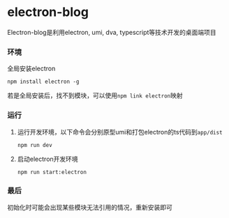 # electron-blog
Electron-blog是利用electron, umi, dva, typescript等技术开发的桌面端项目


### 环境

全局安装electron
```
npm install electron -g
```
若是全局安装后，找不到模块，可以使用`npm link electron`映射

### 运行
1. 运行开发环境，以下命令会分别原型umi和打包electron的ts代码到`app/dist`
	```
	npm run dev
	```
2. 启动electron开发环境
	```
	npm run start:electron
	```

### 最后
初始化时可能会出现某些模块无法引用的情况，重新安装即可